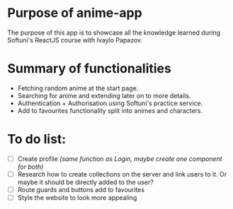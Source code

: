 # Purpose of anime-app
The purpose of this app is to showcase all the knowledge learned during Softuni's ReactJS course with Ivaylo Papazov.

# Summary of functionalities
- Fetching random anime at the start page.
- Searching for anime and extending later on to more details.
- Authentication + Authorisation using Softuni's practice service.
- Add to favourites functionality split into animes and characters.


# To do list:
- [ ] Create profile *(same function as Login, maybe create one component for both)*
- [ ] Research how to create collections on the server and link users to it. Or maybe it should be directly added to the user?
- [ ] Route guards and buttons add to favourites
- [ ] Style the website to look more appealing